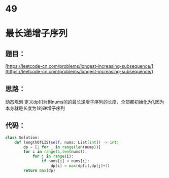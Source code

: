 # 49


# 最长递增子序列

## 题目：

[https://leetcode-cn.com/problems/longest-increasing-subsequence/](https://leetcode-cn.com/problems/longest-increasing-subsequence/)

## 思路：

动态规划 定义dp[i]为到nums[i]的最长递增子序列的长度，全部都初始化为1,因为本身就是长度为1的递增子序列

## 代码：

```python
class Solution:
    def lengthOfLIS(self, nums: List[int]) -> int:
        dp = [1 for _ in range(len(nums))]
        for i in range(1,len(nums)):
            for j in range(i):
                if nums[j] < nums[i]:
                    dp[i] = max(dp[i],dp[j]+1)
        return max(dp)
```




